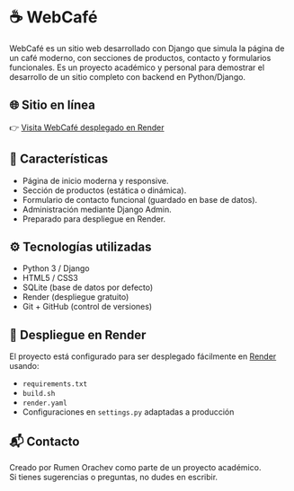 # ☕ WebCafé

WebCafé es un sitio web desarrollado con Django que simula la página de un café moderno, con secciones de productos, contacto y formularios funcionales. Es un proyecto académico y personal para demostrar el desarrollo de un sitio completo con backend en Python/Django.

## 🌐 Sitio en línea

👉 [Visita WebCafé desplegado en Render](https://webcafe-foio.onrender.com)

## 📌 Características

- Página de inicio moderna y responsive.
- Sección de productos (estática o dinámica).
- Formulario de contacto funcional (guardado en base de datos).
- Administración mediante Django Admin.
- Preparado para despliegue en Render.

## ⚙️ Tecnologías utilizadas

- Python 3 / Django
- HTML5 / CSS3
- SQLite (base de datos por defecto)
- Render (despliegue gratuito)
- Git + GitHub (control de versiones)

## 🚀 Despliegue en Render

El proyecto está configurado para ser desplegado fácilmente en [Render](https://render.com) usando:

- `requirements.txt`
- `build.sh`
- `render.yaml`
- Configuraciones en `settings.py` adaptadas a producción

## 📬 Contacto

Creado por Rumen Orachev como parte de un proyecto académico.  
Si tienes sugerencias o preguntas, no dudes en escribir.
